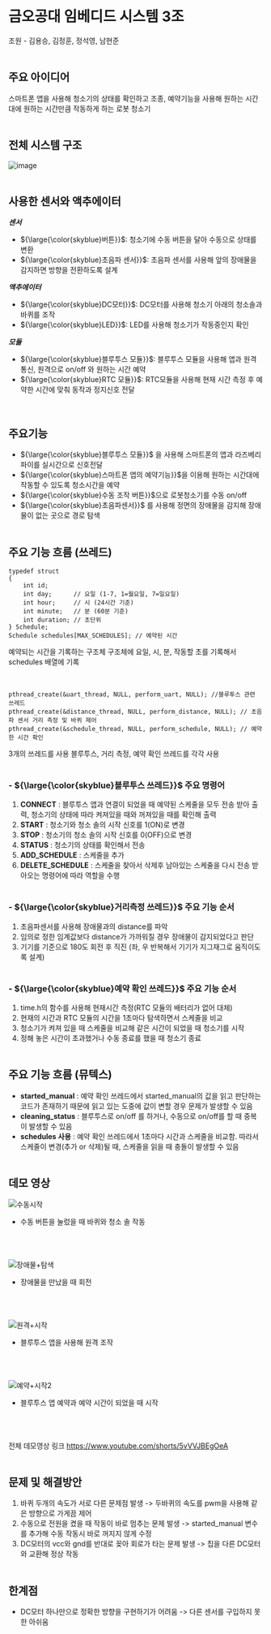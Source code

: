 # 금오공대 임베디드 시스템 3조
조원 - 김용승, 김정훈, 정석영, 남현준
<br/><br/>

## 주요 아이디어
스마트폰 앱을 사용해 청소기의 상태를 확인하고 조종, 예약기능을 사용해 원하는 시간대에 원하는 시간만큼 작동하게 하는 로봇 청소기
<br/><br/>

## 전체 시스템 구조

![image](https://github.com/user-attachments/assets/7a5b78ca-096c-4c82-b1bf-10c6b8be8398)
<br/><br/>

## 사용한 센서와 액추에이터
***센서*** 
* ${\large{\color{skyblue}버튼}}$: 청소기에 수동 버튼을 달아 수동으로 상태를 변환
*  ${\large{\color{skyblue}초음파 센서}}$: 초음파 센서를 사용해 앞의 장애물을 감지하면 방향을 전환하도록 설계

***액추에이터***
* ${\large{\color{skyblue}DC모터}}$: DC모터를 사용해 청소기 아래의 청소솔과 바퀴를 조작
* ${\large{\color{skyblue}LED}}$: LED를 사용해 청소기가 작동중인지 확인

***모듈***
* ${\large{\color{skyblue}블루투스 모듈}}$: 블루투스 모듈을 사용해 앱과 원격 통신, 원격으로 on/off 와 원하는 시간 예약
* ${\large{\color{skyblue}RTC 모듈}}$: RTC모듈을 사용해 현재 시간 측정 후 예약한 시간에 맞춰 동작과 정지신호 전달

<br/>

## 주요기능
+ ${\large{\color{skyblue}블루투스 모듈}}$ 을 사용해 스마트폰의 앱과 라즈베리파이를 실시간으로 신호전달
+ ${\large{\color{skyblue}스마트폰 앱의 예약기능}}$을 이용해 원하는 시간대에 작동할 수 있도록 청소시간을 예약
+ ${\large{\color{skyblue}수동 조작 버튼}}$으로 로봇청소기를 수동 on/off
+ ${\large{\color{skyblue}초음파센서}}$ 를 사용해 정면의 장애물을 감지해 장애물이 없는 곳으로 경로 탐색
  <br/><br/>

## 주요 기능 흐름 (쓰레드)
```
typedef struct
{
    int id;
    int day;      // 요일 (1-7, 1=월요일, 7=일요일)
    int hour;     // 시 (24시간 기준)
    int minute;   // 분 (60분 기준)
    int duration; // 초단위
} Schedule;
Schedule schedules[MAX_SCHEDULES]; // 예약된 시간
```
예약되는 시간을 기록하는 구조체
구조체에 요일, 시, 분, 작동할 초를 기록해서 schedules 배열에 기록

<br/>

```
pthread_create(&uart_thread, NULL, perform_uart, NULL); //블루투스 관련 쓰레드
pthread_create(&distance_thread, NULL, perform_distance, NULL); // 초음파 센서 거리 측정 및 바퀴 제어
pthread_create(&schedule_thread, NULL, perform_schedule, NULL); // 예약한 시간 확인
```

3개의 쓰레드를 사용
블루투스, 거리 측정, 예약 확인 쓰레드를 각각 사용
<br/><br/>

### - ${\large{\color{skyblue}블루투스 쓰레드}}$ 주요 명령어
1. **CONNECT** : 블루투스 앱과 연결이 되었을 때 예약된 스케줄을 모두 전송 받아 출력, 청소기의 상태에 따라 켜져있을 때와 꺼져있을 때를 확인해 출력
2. **START** : 청소기와 청소 솔의 시작 신호를 1(ON)로 변경
3. **STOP** : 청소기의 청소 솔의 시작 신호를 0(OFF)으로 변경
4. **STATUS** : 청소기의 상태를 확인해서 전송
5. **ADD_SCHEDULE** : 스케줄을 추가
6. **DELETE_SCHEDULE** : 스케줄을 찾아서 삭제후 남아있는 스케줄을 다시 전송
받아오는 명령어에 따라 역할을 수행
<br/><br/>

### - ${\large{\color{skyblue}거리측정 쓰레드}}$ 주요 기능 순서 
1. 초음파센서를 사용해 장애물과의 distance를 파악
2. 임의로 정한 임계값보다 distance가 가까워질 경우 장애물이 감지되었다고 판단
3. 기기를 기준으로 180도 회전 후 직진 (좌, 우 반복해서 기기가 지그재그로 움직이도록 설계)
<br/><br/>

### - ${\large{\color{skyblue}예약 확인 쓰레드}}$ 주요 기능 순서
1. time.h의 함수를 사용해 현재시간 측정(RTC 모듈의 배터리가 없어 대체)
2. 현재의 시간과 RTC 모듈의 시간을 1초마다 탐색하면서 스케줄을 비교
3. 청소기가 켜져 있을 때 스케줄을 비교해 같은 시간이 되었을 때 청소기를 시작
4. 정해 놓은 시간이 초과했거나 수동 종료를 했을 때 청소기 종료
<br/><br/>

## 주요 기능 흐름 (뮤텍스)
- **started_manual** : 예약 확인 쓰레드에서 started_manual의 값을 읽고 판단하는 코드가 존재하기 때문에 읽고 있는 도중에 값이 변할 경우 문제가 발생할 수 있음
- **cleaning_status** : 블루투스로 on/off 를 하거나, 수동으로 on/off를 할 때 중복이 발생할 수 있음
- **schedules 사용** : 예약 확인 쓰레드에서 1초마다 시간과 스케줄을 비교함. 따라서 스케줄이 변경(추가 or 삭제)될 때, 스케줄을 읽을 때 충돌이 발생할 수 있음
<br/><br/>

## 데모 영상
![수동시작](https://github.com/user-attachments/assets/7475fdd2-8b62-4c4d-b7cb-5234d4241162)
- 수동 버튼을 눌렀을 때 바퀴와 청소 솔 작동
  <br/><br/><br/><br/>
  

![장애물+탐색](https://github.com/user-attachments/assets/0a35b9c1-b83c-42d9-8ead-d2152a59d971)
- 장애물을 만났을 때 회전
  <br/><br/><br/><br/>
  

![원격+시작](https://github.com/user-attachments/assets/2276e111-74f8-4f76-be8f-ca20f238a435)
- 블루투스 앱을 사용해 원격 조작
  <br/><br/><br/><br/>
  
![예약+시작2](https://github.com/user-attachments/assets/8daff494-e000-4d45-ad14-769881c40ab3)
- 블루투스 앱 예약과 예약 시간이 되었을 때 시작
   <br/><br/><br/><br/>

전체 데모영상 링크 https://www.youtube.com/shorts/5vVVJBEgOeA
  <br/><br/>
  
## 문제 및 해결방안
1. 바퀴 두개의 속도가 서로 다른 문제점 발생 -> 두바퀴의 속도를 pwm을 사용해 같은 방향으로 가게끔 제어
2. 수동으로 전원을 켰을 때 작동이 바로 멈추는 문제 발생 -> started_manual 변수를 추가해 수동 작동시 바로 꺼지지 않게 수정
3. DC모터의 vcc와 gnd를 반대로 꽂아 회로가 타는 문제 발생 -> 칩을 다른 DC모터와 교환해 정상 작동
<br/><br/>

## 한계점
- DC모터 하나만으로 정확한 방향을 구현하기가 어려움 -> 다른 센서를 구입하지 못한 아쉬움

